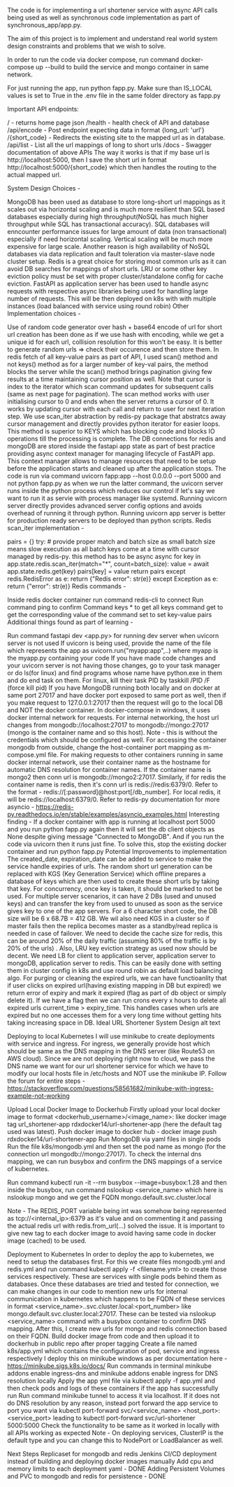 The code is for implementing a url shortener service with async API calls being used as well as synchronous code implementation as part of synchronous_app/app.py.

The aim of this project is to implement and understand real world system design constraints and problems that we wish to solve.

In order to run the code via docker compose, run command docker-compose up --build to build the service and mongo container in same network.

For just running the app, run python fapp.py. Make sure than IS_LOCAL values is set to True in the .env file in the same folder directory as fapp.py

Important API endpoints:

/ - returns home page json
/health - health check of API and database
/api/encode - Post endpoint expecting data in format {long_url: 'url'}
/{short_code} - Redirects the existing site to the mapped url as in database.
/api/list - List all the url mappings of long to short urls
/docs - Swagger documentation of above APIs
The way it works is that if my base url is http://localhost:5000, then I save the short url in format http://localhost:5000/{short_code} which then handles the routing to the actual mapped url.

System Design Choices -

MongoDB has been used as database to store long-short url mappings as it scales out via horizontal scaling and is much more resilient than SQL based databases especially during high throughput(NoSQL has much higher throughput while SQL has transactional accuracy). SQL databases will enncounter performance issues for large amount of data (non transactional) especially if need horizontal scaling. Vertical scaling will be much more expensive for large scale. Another reason is high availability of NoSQL databases via data replication and fault toleration via master-slave node cluster setup.
Redis is a great choice for storing most common urls as it can avoid DB searches for mappings of short urls. LRU or some other key eviction policy must be set with proper cluster/standalone config for cache eviction.
FastAPI as application server has been used to handle async requests with respective async libraries being used for handling large number of requests. This will be then deployed on k8s with with multiple instances (load balanced with service using round robin)
Other Implementation choices -

Use of random code generator over hash + base64 encode of url for short url creation has been done as if we use hash with encoding, while we get a unique id for each url, collision resolution for this won't be easy. It is better to generate random urls => check their occurence and then store them.
In redis fetch of all key-value pairs as part of API, I used scan() method and not keys() method as for a larger number of key-val pairs, the method blocks the server while the scan() method brings pagination giving few results at a time maintaining cursor position as well. Note that cursor is index to the iterator which scan command updates for subsequent calls (same as next page for pagination). The scan method works with user initialising cursor to 0 and ends when the server returns a cursor of 0. It works by updating cursor with each call and return to user for next iteration step. We use scan_iter abstraction by redis-py package that abstratcs away cursor management and directly provides python iterator for easier loops. This method is superior to KEYS which has blocking code and blocks IO operations till the processing is complete.
The DB connections for redis and mongoDB are stored inside the fastapi app state as part of best practice providing async context manager for managing lifecycle of FastAPI app. This context manager allows to manage resources that need to be setup before the application starts and cleaned up after the application stops.
The code is run via command uvicorn fapp:app --host 0.0.0.0 --port 5000 and not python fapp.py as when we run the latter command, the uvicorn server runs inside the python process which reduces our control if let's say we want to run it as servie with process manager like systemd. Running uvicorn server directly provides advanced server config options and avoids overhead of running it through python. Running uvicorn app server is better for production ready servers to be deployed than python scripts.
Redis scan_iter implementation -

pairs = {}
try:
    # provide proper match and batch size as small batch size means slow execution as all batch keys come at a time with cursor managed by redis-py. this method has to be async
    async for key in app.state.redis.scan_iter(match="*", count=batch_size):
        value = await app.state.redis.get(key)
        pairs[key] = value
    return pairs
except redis.RedisError as e:
    return {"Redis error": str(e)}
except Exception as e:
    return {"error": str(e)}
Redis commands -

Inside redis docker container run command redis-cli to connect
Run command ping to confirm
Command keys * to get all keys
command get <keyname> to get the corresponding value of the <keyname>
command set <k> <v> to set key-value pairs
Additional things found as part of learning -

Run command fastapi dev <app.py> for running dev server when uvicorn server is not used
If uvicorn is being used, provide the name of the file which represents the app as uvicorn.run("myapp:app",..) where myapp is the myapp.py containing your code
If you have made code changes and your uvicorn server is not having those changes, go to your task manager or do ls(for linux) and find programs whose name have python.exe in them and do end task on them. For linux, kill their task PID by taskkill /PID <PID> /F (force kill pid)
If you have MongoDB running both locally and on docker at same port 27017 and have docker port exposed to same port as well, then if you make request to 127.0.0.1:27017 then the request will go to the local DB and NOT the docker container. In docker-compose in windows, it uses docker internal network for requests. For internal networking, the host url changes from mongodb://localhost:27017 to mongodb://mongo:27017 (mongo is the container name and so this host). Note - this is without the credentials which should be configured as well. For accessing the container mongodb from outside, change the host-container port mapping as m-compose.yml file.
For making requests to other containers running in same docker internal network, use their container name as the hostname for automatic DNS resolution for container names. If the container name is mongo2 then conn url is mongodb://mongo2:27017. Similarly, if for redis the container name is redis, then it's conn url is redis://redis:6379/0. Refer to the format - redis://[:password]@host:port[/db_number]. For local redis, it will be redis://localhost:6379/0. Refer to redis-py documentation for more asyncio - https://redis-py.readthedocs.io/en/stable/examples/asyncio_examples.html
Interesting finding - If a docker container with app is running at localhost port 5000 and you run python fapp.py again then it will set the db client objects as None despite giving message "Connected to MongoDB". And if you run the code via uvicorn then it runs just fine. To solve this, stop the existing docker container and run python fapp.py
Potential Improvements to implementation
The created_date, expiration_date can be added to service to make the service handle expiries of urls.
The random short url generation can be replaced with KGS (Key Generation Service) which offline prepares a database of keys which are then used to create these short urls by taking that key. For concurrency, once key is taken, it should be marked to not be used. For multiple server scenarios, it can have 2 DBs (used and unused keys) and can transfer the key from used to unused as soon as the service gives key to one of the app servers. For a 6 character short code, the DB size will be 6 x 68.7B = 412 GB.
We wil also need KGS in a cluster so if master fails then the replica becomes master as a standby/read replica is needed in case of failover.
We need to decide the cache size for redis, this can be around 20% of the daily traffic (assuming 80% of the traffic is by 20% of the urls) . Also, LRU key eviction strategy as used now should be decent.
We need LB for client to application server, application server to mongoDB, application server to redis. This can be easily done with setting them in cluster config in k8s and use round robin as default load balancing algo.
For purging or cleaning the expired urls, we can have functioanlity that if user clicks on expired url(having existing mapping in DB but expired) we return error of expiry and mark it expired (flag as part of db object or simply delete it). If we have a flag then we can run crons every x hours to delete all expired urls current_time > expiry_time. This handles cases when urls are expired but no one accesses them for a very long time without getting hits taking increasing space in DB.
Ideal URL Shortener System Design
alt text

Deploying to local Kubernetes
I will use minikube to create deployments with service and ingress. For ingress, we generally provide host which should be same as the DNS mapping in the DNS server (like Route53 on AWS cloud). Since we are not deploying right now to cloud, we pass the DNS name we want for our url shortener service for which we have to modify our local hosts file in /etc/hosts and NOT use the minikube IP. Follow the forum for entire steps - https://stackoverflow.com/questions/58561682/minikube-with-ingress-example-not-working

Upload Local Docker Image to Dockerhub
Firstly upload your local docker image to format <dockerhub_username>/<image_name>:<tag> like docker image tag url_shortener-app rdxdocker14/url-shortener-app (here the default tag used was latest).
Push docker image to docker hub - docker image push rdxdocker14/url-shortener-app
Run MongoDB via yaml files in single pods
Run the file k8s/mongodb.yml and then set the pod name as mongo (for the connection url mongodb://mongo:27017). To check the internal dns mapping, we can run busybox and confirm the DNS mappings of a service of kubernetes.

Run command kubectl run -it --rm busybox --image=busybox:1.28 and then inside the busybox, run command nslookup <service_name> which here is nslookup mongo and we get the FQDN mongo.default.svc.cluster.local

Note - The REDIS_PORT variable being int was somehow being represented as tcp://<internal_ip>:6379 as it's value and on commenting it and passing the actual redis url with redis.from_url(...) solved the issue. It is important to give new tag to each docker image to avoid having same code in docker image (cached) to be used.

Deployment to Kubernetes
In order to deploy the app to kubernetes, we need to setup the databases first. For this we create files mongodb.yml and redis.yml and run command kubectl apply -f <filename.yml> to create those services respectively. These are services with single pods behind them as databases.
Once these databases are tried and tested for connection, we can make changes in our code to mention new urls for internal communication in kubernetes which happens to be FQDN of these services in format <service_name>.<namespace>.svc.cluster.local:<port_number> like mongo.default.svc.cluster.local:27017.
These can be tested via nslookup <service_name> command with a busybox container to confirm DNS mapping.
After this, I create new urls for mongo and redis connection based on their FQDN.
Build docker image from code and then upload it to dockerhub in public repo after proper tagging
Create a file named k8s/app.yml which contains the configuration of pod, service and ingress respectively
I deploy this on minikube windows as per documentation here - https://minikube.sigs.k8s.io/docs/
Run commands in terminal minikube addons enable ingress-dns and minikube addons enable ingress for DNS resolution locally
Apply the app yml file via kubectl apply -f app.yml and then check pods and logs of these containers if the app has successfully run
Run command minikube tunnel to access it via localhost. If it does not do DNS resolution by any reason, instead port forward the app service to port you want via kubectl port-forward svc/<service_name> <host_port>:<service_port> leading to kubectl port-forward svc/url-shortener 5000:5000
Check the functionality to be same as it worked in locally with all APIs working as expected
Note - On deploying services, ClusterIP is the default type and you can change this to NodePort or LoadBalancer as well.

Next Steps
Replicaset for mongodb and redis
Jenkins CI/CD deployment instead of building and deploying docker images manually
Add cpu and memory limits to each deployment yaml - DONE
Adding Persistent Volumes and PVC to mongodb and redis for persistence - DONE
